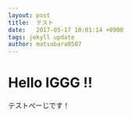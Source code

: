 ```yaml
---
layout: post
title:  テスト
date:   2017-05-17 10:01:14 +0900
tags: jekyll update
author: matsubara0507
---
```

# Hello IGGG !!

テストぺーじです！
